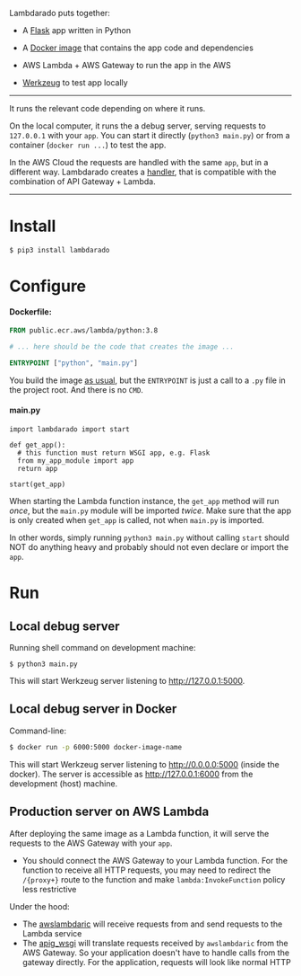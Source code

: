 Lambdarado puts together:

- A [Flask](https://pypi.org/project/Flask/) app written in Python

- A [Docker image](https://docs.aws.amazon.com/lambda/latest/dg/images-create.html)
that contains the app code and dependencies

- AWS Lambda + AWS Gateway to run the app in the AWS

- [Werkzeug](https://pypi.org/project/Werkzeug/) to test app locally 

---

It runs the relevant code depending on where it runs.

On the local computer, it runs
the a debug server, serving requests to
`127.0.0.1` with your `app`. You can start it directly (`python3 main.py`) or from a
container (`docker run ...`) to test the app.

In the AWS Cloud the requests are handled with the same `app`, but in a
different way. Lambdarado creates
a [handler](https://docs.aws.amazon.com/lambda/latest/dg/python-handler.html),
that is compatible with the combination of API Gateway + Lambda.

---




# Install

``` bash
$ pip3 install lambdarado 
```

# Configure

#### Dockerfile:

``` Dockerfile
FROM public.ecr.aws/lambda/python:3.8

# ... here should be the code that creates the image ...

ENTRYPOINT ["python", "main.py"]
```

You build the image [as usual](https://docs.aws.amazon.com/lambda/latest/dg/images-create.html),
but the `ENTRYPOINT` is just a call to a `.py` file in the project root.
And there is no `CMD`.

#### main.py

``` python3
import lambdarado import start

def get_app():
  # this function must return WSGI app, e.g. Flask
  from my_app_module import app
  return app 
  
start(get_app)
```

When starting the Lambda function instance, the `get_app` method will run *once*,
but the `main.py` module will be imported *twice*. Make sure that the app is only created
when `get_app` is called, not when `main.py` is imported.

In other words, simply running `python3 main.py` without calling `start` should 
NOT do anything heavy and probably should not even declare or import the `app`.

# Run

Local debug server
------------------

Running shell command on development machine:

```
$ python3 main.py
```

This will start Werkzeug server listening to http://127.0.0.1:5000.


Local debug server in Docker
----------------------------

Command-line:

``` bash
$ docker run -p 6000:5000 docker-image-name
```

This will start Werkzeug server listening to http://0.0.0.0:5000
(inside the docker). The server is accessible as http://127.0.0.1:6000
from the development (host) machine.


Production server on AWS Lambda
-------------------------------

After deploying the same image as a Lambda function, it will serve the requests
to the AWS Gateway with your `app`.

- You should connect the AWS Gateway to your Lambda function. For the function
  to receive all HTTP requests, you may need to redirect the `/{proxy+}` route
  to the function and make `lambda:InvokeFunction` policy less restrictive

Under the hood:

- The [awslambdaric](https://pypi.org/project/awslambdaric/) will receive
  requests from and send requests to the Lambda service
- The [apig_wsgi](https://pypi.org/project/apig-wsgi/) will translate requests
  received by `awslambdaric` from the AWS Gateway. So your application doesn't
  have to handle calls from the gateway directly. For the application, requests
  will look like normal HTTP

